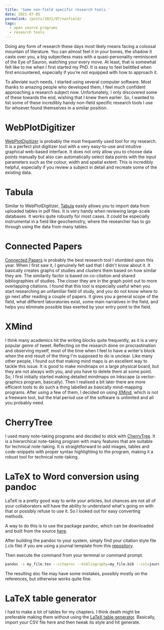 ```yaml
---
title: 'Some non-field specific research tools.'
date: 2021-07-05
permalink: /posts/2021/07/nonfield/
tags:
  - open source programs
  - research tools
---
```


Doing any form of research these days most likely means facing a colossal mountain of literature. You can almost feel it in your bones, the shadow it casts over you, a big subjectless mass with a quasi-personality reminiscent of the Eye of Sauron, watching your every move. At least, that is somewhat felt like to me when I first started my PhD. It is easy to feel belittled when first encountered, especially if you're not equipped with how to approach it.

To alleviate such needs, I started using several computer software. Most thanks to amazing people who developed them, I feel much confident approaching a research subject now. Unfortunately, I only discovered some of these towards the end, wishing that I knew them earlier. So, I wanted to list some of these incredibly handy non-field specific research tools I use for whoever found themselves in a similar position.

WebPlotDigitizer
======

<a href="https://apps.automeris.io/wpd/">WebPlotDigitizer</a> is probably the most frequently used tool for my research. It is a perfect plot digitizer tool with a very easy-to-use and intuitive graphical web-based interface. It does not only allow you to choose data points manually but also can automatically select data points with the input parameters such as the colour, width and spatial extent. This is incredibly helpful, especially if you review a subject in detail and recreate some of the existing data.

Tabula
======
Similar to WebPlotDigitizer, <a href="https://tabula.technology/">Tabula</a> easily allows you to import data from uploaded tables in pdf files. It is very handy when reviewing large-scale databases. It works quite robustly for most cases. It could be especially instrumental in a field like geochemistry, where the researcher has to go through using the data from many tables.

Connected Papers
======
<a href="https://www.connectedpapers.com/ ">Connected Papers</a> is probably the best research tool I stumbled upon this year. When I first saw it, I genuinely felt sad that I didn't know about it. It basically creates graphs of studies and clusters them based on how similar they are. The similarity factor is based on co-citation and shared bibliographies of studies. The closer they are in the graph point out to more overlapping citations. I found that this tool is especially useful when you start researching an unfamiliar field of study, and you do not know where to go next after reading a couple of papers. It gives you a general scope of the field, what different laboratories exist, some main narratives in the field, and helps you eliminate possible bias exerted by your entry point to the field.

XMind
======
I think many academics hit the writing blocks quite frequently, as it is a very popular genre of tweet. Reflecting on the research done on procrastination and observing myself, most of the time when I feel to have a writer's block when the end result of the thing I'm supposed to do is unclear. Like many other people, I found out that making mind maps is an excellent way to tackle this issue. It is good to make mindmaps on a large physical board, but they are not always with you, and you have to delete them at some point. So, I first initially started making detailed mindmaps on Inkscape (a vector-graphics program, basically). Then I realised a bit later there are more efficient tools to do such a thing labelled as basically mind-mapping programs. After using a few of them, I decided on using <a href="https://www.xmind.net/ ">XMind</a>, which is not a freeware tool, but the trial period use of the software is unlimited and all you probably need.

CherryTree
======
I used many note-taking programs and decided to stick with <a href="https://www.giuspen.com/cherrytree/">CherryTree</a>. It is a hierarchical note-taking program with many features that are suitable for technical note-taking. It is straightforward to add images, tables and code-snippets with proper syntax highlighting to the program, making it a robust tool for technical note-taking.

LaTeX to Word conversion using pandoc
======
LaTeX is a pretty good way to write your articles, but chances are not all of your collaborators will have the ability to understand what's going on with that or possibly refuse to use it. So I looked out for easy converting methods.

A way to do this is to use the package pandoc, which can be downloaded and built from the source <a href="https://github.com/jgm/pandoc">here</a>.

After building the pandoc to your system, simply find your citation style file (.cls file) if you are using a journal template from this <a href="https://github.com/citation-style-language/styles">repository</a>.

Then execute the command from your terminal or command prompt.

```bash
pandoc -s my_file.tex --citeproc --bibliography=my_file.bib --csl=journal_csl_file.csl -o my_file.docx
```
The resulting doc file may have some mistakes, possibly mostly on the references, but otherwise works quite fine.

LaTeX table generator
======
I had to make a lot of tables for my chapters. I think death might be preferable making them without using the <a href="https://www.tablesgenerator.com/latex_tables">LaTeX table generator</a>.  Basically, import your CSV file here and then tweak its style and hit generate.
